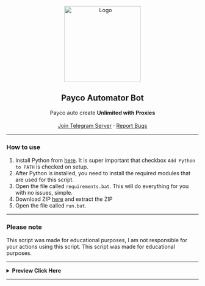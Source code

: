 <br/>
<div align="center">
  <a href="https://github.com/agathasangkara/Payco_temp">
    <img src="https://cdn6.aptoide.com/imgs/f/2/f/f2f38cb075803b8d27f68e24a7e8d299_icon.png?w=128" alt="Logo" width="200" height="200">
  </a>
  
  <h2 align="center">Payco Automator Bot</h3>

  <p align="center">
    Payco auto create <b>Unlimited with Proxies</b>
    <br />
    <br />
    <a href="https://t.me/chsangkara">Join Telegram Server</a>
    ·
    <a href="https://github.com/agathasangkara/Payco_temp/issues">Report Bugs</a>
    
  </p>
</div>
  
---------------------------------------

### How to use

1. Install Python from <a href="https://www.python.org/ftp/python/3.11.0/python-3.11.0-amd64.exe">here</a>. It is super important that checkbox `Add Python to PATH` is checked on setup.
2. After Python is installed, you need to install the required modules that are used for this script. 
3. Open the file called `requirements.bat`. This will do everything for you with no issues, simple.
4. Download ZIP <a href="https://github.com/agathasangkara/Payco_temp/archive/refs/heads/main.zip">here</a> and extract the ZIP
5. Open the file called `run.bat`.

---------------------------------------
### Please note

This script was made for educational purposes, I am not responsible for your actions using this script. This script was made for educational purposes.

---------------------------------------

</details>
<details>
    <summary><b> Preview Click Here </b></summary><br/>

![IMG_20230128_212429_1](https://github.com/user-attachments/assets/262776dd-2120-4ee3-b34f-1d76909485f7)

</p>
</details>

---------------------------------------
